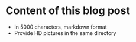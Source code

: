 # Content of this blog post

* In 5000 characters, markdown format
* Provide HD pictures in the same directory
